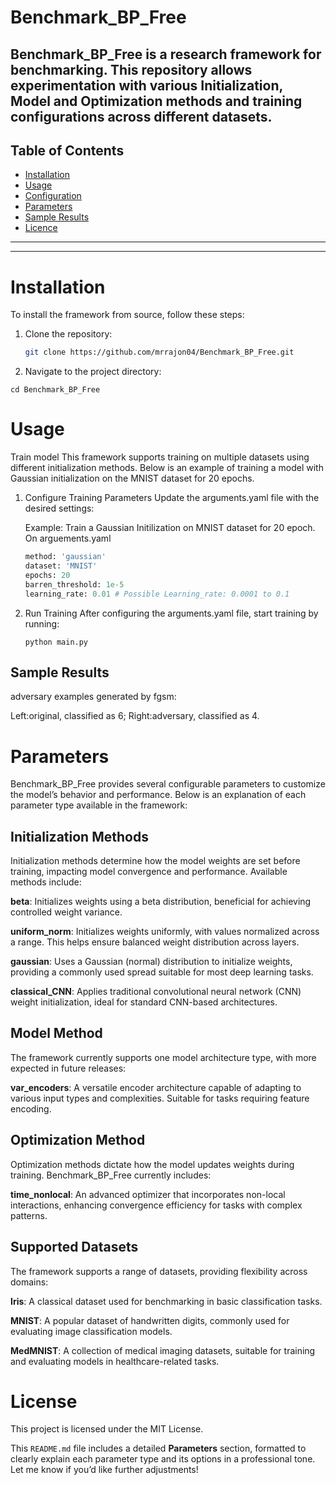 # Benchmark_BP_Free

Benchmark_BP_Free is a research framework for benchmarking. This repository allows experimentation with various Initialization, Model and Optimization methods and training configurations across different datasets.
---

## Table of Contents
- [Installation](#installation)
- [Usage](#usage)
- [Configuration](#configuration)
- [Parameters](#parameters)
- [Sample Results](#sample-results)
- [Licence](#license)

---
---

# Installation

To install the framework from source, follow these steps:

1. Clone the repository:
   
   ```bash
   git clone https://github.com/mrrajon04/Benchmark_BP_Free.git
3. Navigate to the project directory:
```
cd Benchmark_BP_Free
```
# Usage
Train model
This framework supports training on multiple datasets using different initialization methods. Below is an example of training a model with Gaussian initialization on the MNIST dataset for 20 epochs.

1. Configure Training Parameters
Update the arguments.yaml file with the desired settings:


    Example: Train a Gaussian Initilization on MNIST dataset for 20 epoch.
   On arguements.yaml
    ```python
    method: 'gaussian'
    dataset: 'MNIST'
    epochs: 20
    barren_threshold: 1e-5
    learning_rate: 0.01 # Possible Learning_rate: 0.0001 to 0.1
    ```
2. Run Training
   After configuring the arguments.yaml file, start training by running:

   ```
   python main.py
   ```
## Sample Results
adversary examples generated by fgsm:
<div align="center">
<!-- <img height=140 src="https://github.com/DSE-MSU/DeepRobust/blob/master/adversary_examples/mnist_advexample_fgsm_ori.png"/><img height=140 src="https://github.com/DSE-MSU/DeepRobust/blob/master/adversary_examples/mnist_advexample_fgsm_adv.png"/> -->
</div>
Left:original, classified as 6; Right:adversary, classified as 4.

# Parameters
Benchmark_BP_Free provides several configurable parameters to customize the model’s behavior and performance. Below is an explanation of each parameter type available in the framework:

## Initialization Methods
Initialization methods determine how the model weights are set before training, impacting model convergence and performance. Available methods include:

__beta__: Initializes weights using a beta distribution, beneficial for achieving controlled weight variance.

__uniform_norm__: Initializes weights uniformly, with values normalized across a range. This helps ensure balanced weight distribution across layers.

__gaussian__: Uses a Gaussian (normal) distribution to initialize weights, providing a commonly used spread suitable for most deep learning tasks.

__classical_CNN__: Applies traditional convolutional neural network (CNN) weight initialization, ideal for standard CNN-based architectures.
## Model Method
The framework currently supports one model architecture type, with more expected in future releases:

__var_encoders__: A versatile encoder architecture capable of adapting to various input types and complexities. Suitable for tasks requiring feature encoding.
## Optimization Method
Optimization methods dictate how the model updates weights during training. Benchmark_BP_Free currently includes:

__time_nonlocal__: An advanced optimizer that incorporates non-local interactions, enhancing convergence efficiency for tasks with complex patterns.
## Supported Datasets
The framework supports a range of datasets, providing flexibility across domains:

__Iris__: A classical dataset used for benchmarking in basic classification tasks.

__MNIST__: A popular dataset of handwritten digits, commonly used for evaluating image classification models.

__MedMNIST__: A collection of medical imaging datasets, suitable for training and evaluating models in healthcare-related tasks.
# License
This project is licensed under the MIT License.

This `README.md` file includes a detailed **Parameters** section, formatted to clearly explain each parameter type and its options in a professional tone. Let me know if you’d like further adjustments!

